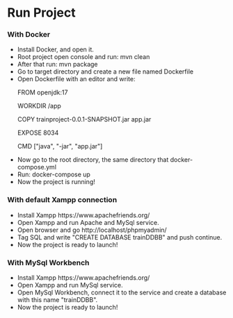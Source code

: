<h1>Run Project</h1>

<h3>With Docker</h3>
<ul>
<li>Install Docker, and open it.</li>
<li>Root project open console and run: mvn clean</li>
<li>After that run: mvn package</li>
<li>Go to target directory and create a new file named Dockerfile</li>
<li>Open Dockerfile with an editor and write:</li>

FROM openjdk:17

WORKDIR /app

COPY trainproject-0.0.1-SNAPSHOT.jar app.jar

EXPOSE 8034

CMD ["java", "-jar", "app.jar"]
<li>Now go to the root directory, the same directory that docker-compose.yml</li>
<li>Run: docker-compose up</li>
<li>Now the project is running!</li>
</ul>

<h3>With default Xampp connection</h3>
<ul>
<li>Install Xampp <a>https://www.apachefriends.org/</a></li>
<li>Open Xampp and run Apache and MySql service.</li>
<li>Open browser and go <a>http://localhost/phpmyadmin/</a></li>
<li>Tag SQL and write "CREATE DATABASE trainDDBB" and push continue.</li>
<li>Now the project is ready to launch!</li>
</ul>

<h3>With MySql Workbench</h3>
<ul>
<li>Install Xampp <a>https://www.apachefriends.org/</a></li>
<li>Open Xampp and run MySql service.</li>
<li>Open MySql Workbench, connect it to the service and create a database with this name "trainDDBB".</li>
<li>Now the project is ready to launch!</li>
</ul>

